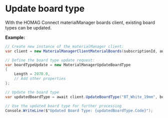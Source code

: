 <h1 id="UpdateBoardType">Update board type</h1>

With the HOMAG Connect materialManager boards client, existing board types can be updated. 

<strong>Example:</strong>

```csharp
// Create new instance of the materialManager client:
var client = new MaterialManagerClientMaterialBoards(subscriptionId, authorizationKey);

// Define the board type update request:
var boardTypeUpdate = new MaterialManagerUpdateBoardType
{
    Length = 2070.0,
    // Add other properties
};

// Update the board type
var updatedBoardType = await client.UpdateBoardType("BT_White_19mm", boardTypeUpdate);

// Use the updated board type for further processing
Console.WriteLine($"Updated Board Type: {updatedBoardType.Code}"); 
```

